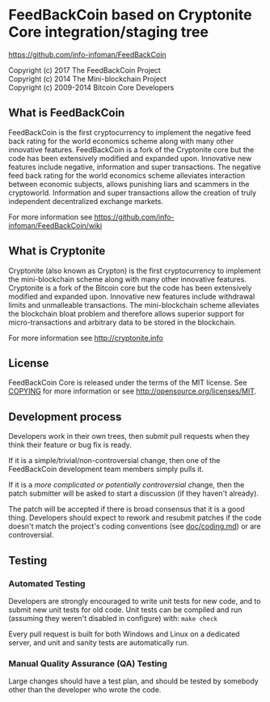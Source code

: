 FeedBackCoin based on Cryptonite Core integration/staging tree
=====================================

https://github.com/info-infoman/FeedBackCoin

Copyright (c) 2017 The FeedBackCoin Project<br />
Copyright (c) 2014 The Mini-blockchain Project<br />
Copyright (c) 2009-2014 Bitcoin Core Developers

What is FeedBackCoin
----------------

FeedBackCoin is the first cryptocurrency to implement the negative feed back rating for the world economics scheme along with many other innovative features. FeedBackCoin is a fork of the Cryptonite core but the code has been extensively modified and expanded upon. Innovative new features include negative, information and super transactions. The negative feed back rating for the world economics scheme alleviates interaction  between economic subjects, аllows punishing liars and scammers in the cryptoworld. Information and super transactions allow the creation of truly independent decentralized exchange markets.

For more information see https://github.com/info-infoman/FeedBackCoin/wiki

What is Cryptonite
----------------

Cryptonite (also known as Crypton) is the first cryptocurrency to implement the mini-blockchain scheme along with many other innovative features. Cryptonite is a fork of the Bitcoin core but the code has been extensively modified and expanded upon. Innovative new features include withdrawal limits and unmalleable transactions. The mini-blockchain scheme alleviates the blockchain bloat problem and therefore allows superior support for micro-transactions and arbitrary data to be stored in the blockchain.

For more information see http://cryptonite.info

License
-------

FeedBackCoin Core is released under the terms of the MIT license. See [COPYING](COPYING) for more
information or see http://opensource.org/licenses/MIT.

Development process
-------------------

Developers work in their own trees, then submit pull requests when they think
their feature or bug fix is ready.

If it is a simple/trivial/non-controversial change, then one of the FeedBackCoin
development team members simply pulls it.

If it is a *more complicated or potentially controversial* change, then the patch
submitter will be asked to start a discussion (if they haven't already).

The patch will be accepted if there is broad consensus that it is a good thing.
Developers should expect to rework and resubmit patches if the code doesn't
match the project's coding conventions (see [doc/coding.md](doc/coding.md)) or are
controversial.

Testing
-------

### Automated Testing

Developers are strongly encouraged to write unit tests for new code, and to
submit new unit tests for old code. Unit tests can be compiled and run (assuming they weren't disabled in configure) with: `make check`

Every pull request is built for both Windows and Linux on a dedicated server,
and unit and sanity tests are automatically run.

### Manual Quality Assurance (QA) Testing

Large changes should have a test plan, and should be tested by somebody other
than the developer who wrote the code.
